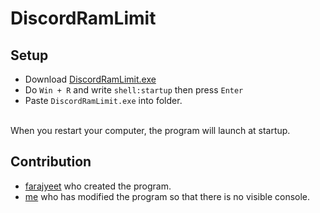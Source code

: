 # DiscordRamLimit

## Setup
- Download [DiscordRamLimit.exe](https://github.com/clachoverclan/DiscordRamLimit/releases/download/1/DiscordRamLimit.exe)
- Do `Win + R` and write `shell:startup` then press `Enter`
- Paste `DiscordRamLimit.exe` into folder.
</br>
When you restart your computer, the program will launch at startup.

## Contribution
- [farajyeet](https://github.com/farajyeet/discord-ram-limiter) who created the program.
- [me](https://github.com/clachoverclan/DiscordRamLimit) who has modified the program so that there is no visible console.
